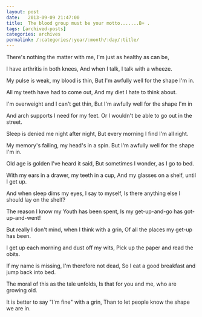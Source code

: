 ```yaml
---
layout: post
date:	2013-09-09 21:47:00
title:  The blood group must be your motto.......B+ .
tags: [archived-posts]
categories: archives
permalink: /:categories/:year/:month/:day/:title/
---
```

There's nothing the matter with me,
 I'm just as healthy as can be,

 I have arthritis in both knees,
 And when I talk, I talk with a wheeze.

 My pulse is weak, my blood is thin,
 But I'm awfully well for the shape I'm in.

 All my teeth have had to come out,
 And my diet I hate to think about.

 I'm overweight and I can't get thin,
 But I'm awfully well for the shape I'm in

 And arch supports I need for my feet.
 Or I wouldn't be able to go out in the street.

 Sleep is denied me night after night,
 But every morning I find I'm all right.

 My memory's failing, my head's in a spin.
 But I'm awfully well for the shape I'm in.

 Old age is golden I've heard it said,
 But sometimes I wonder, as I go to bed.

 With my ears in a drawer, my teeth in a cup,
 And my glasses on a shelf, until I get up.

 And when sleep dims my eyes, I say to myself,
 Is there anything else I should lay on the shelf?

 The reason I know my Youth has been spent,
 Is my get-up-and-go has got-up-and-went!

 But really I don't mind, when I think with a grin,
 Of all the places my get-up has been.

 I get up each morning and dust off my wits,
 Pick up the paper and read the obits.

 If my name is missing, I'm therefore not dead,
 So I eat a good breakfast and jump back into bed.

 The moral of this as the tale unfolds,
 Is that for you and me, who are growing old.

 It is better to say "I'm fine" with a grin,
 Than to let people know the shape we are in.
